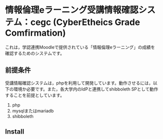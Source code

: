 # 情報倫理eラーニング受講情報確認システム：cegc (CyberEtheics Grade Comfirmation)
これは，学認連携Moodleで提供されている「情報倫理eラーニング」の成績を確認するためのシステムです。

## 前提条件
受講情報確認システムは，phpを利用して開発しています。動作させるには，以下の環境か必要です。また，各大学内のIdPと連携してshibboleth SPとして動作することを前提としています。

1. php
2. mysqlまたはmariadb
3. shibboleth

## Install

